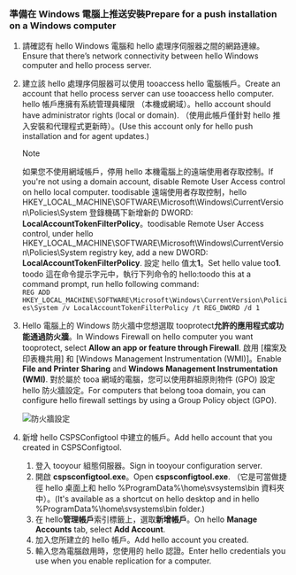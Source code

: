 ### <a name="prepare-for-a-push-installation-on-a-windows-computer"></a><span data-ttu-id="6181c-101">準備在 Windows 電腦上推送安裝</span><span class="sxs-lookup"><span data-stu-id="6181c-101">Prepare for a push installation on a Windows computer</span></span>

1. <span data-ttu-id="6181c-102">請確認有 hello Windows 電腦和 hello 處理序伺服器之間的網路連線。</span><span class="sxs-lookup"><span data-stu-id="6181c-102">Ensure that there’s network connectivity between hello Windows computer and hello process server.</span></span>
2. <span data-ttu-id="6181c-103">建立該 hello 處理序伺服器可以使用 tooaccess hello 電腦帳戶。</span><span class="sxs-lookup"><span data-stu-id="6181c-103">Create an account that hello process server can use tooaccess hello computer.</span></span> <span data-ttu-id="6181c-104">hello 帳戶應擁有系統管理員權限 （本機或網域）。</span><span class="sxs-lookup"><span data-stu-id="6181c-104">hello account should have administrator rights (local or domain).</span></span> <span data-ttu-id="6181c-105">（使用此帳戶僅針對 hello 推入安裝和代理程式更新時）。</span><span class="sxs-lookup"><span data-stu-id="6181c-105">(Use this account only for hello push installation and for agent updates.)</span></span>

   > [!NOTE]
   > <span data-ttu-id="6181c-106">如果您不使用網域帳戶，停用 hello 本機電腦上的遠端使用者存取控制。</span><span class="sxs-lookup"><span data-stu-id="6181c-106">If you're not using a domain account, disable Remote User Access control on hello local computer.</span></span> <span data-ttu-id="6181c-107">toodisable 遠端使用者存取控制，hello HKEY_LOCAL_MACHINE\SOFTWARE\Microsoft\Windows\CurrentVersion\Policies\System 登錄機碼下新增新的 DWORD: **LocalAccountTokenFilterPolicy**。</span><span class="sxs-lookup"><span data-stu-id="6181c-107">toodisable Remote User Access control, under hello HKEY_LOCAL_MACHINE\SOFTWARE\Microsoft\Windows\CurrentVersion\Policies\System registry key, add a new DWORD: **LocalAccountTokenFilterPolicy**.</span></span> <span data-ttu-id="6181c-108">設定 hello 值太**1**。</span><span class="sxs-lookup"><span data-stu-id="6181c-108">Set hello value too**1**.</span></span> <span data-ttu-id="6181c-109">toodo 這在命令提示字元中，執行下列命令的 hello:</span><span class="sxs-lookup"><span data-stu-id="6181c-109">toodo this at a command prompt, run hello following command:</span></span>  
   `REG ADD HKEY_LOCAL_MACHINE\SOFTWARE\Microsoft\Windows\CurrentVersion\Policies\System /v LocalAccountTokenFilterPolicy /t REG_DWORD /d 1`
   >
   >
2. <span data-ttu-id="6181c-110">Hello 電腦上的 Windows 防火牆中您想選取 tooprotect**允許的應用程式或功能通過防火牆**。</span><span class="sxs-lookup"><span data-stu-id="6181c-110">In Windows Firewall on hello computer you want tooprotect, select **Allow an app or feature through Firewall**.</span></span> <span data-ttu-id="6181c-111">啟用 [檔案及印表機共用] 和 [Windows Management Instrumentation (WMI)]。</span><span class="sxs-lookup"><span data-stu-id="6181c-111">Enable **File and Printer Sharing** and **Windows Management Instrumentation (WMI)**.</span></span> <span data-ttu-id="6181c-112">對於屬於 tooa 網域的電腦，您可以使用群組原則物件 (GPO) 設定 hello 防火牆設定。</span><span class="sxs-lookup"><span data-stu-id="6181c-112">For computers that belong tooa domain, you can configure hello firewall settings by using a Group Policy object (GPO).</span></span>

   ![防火牆設定](./media/site-recovery-prepare-push-install-mob-svc-win/mobility1.png)

3. <span data-ttu-id="6181c-114">新增 hello CSPSConfigtool 中建立的帳戶。</span><span class="sxs-lookup"><span data-stu-id="6181c-114">Add hello account that you created in CSPSConfigtool.</span></span>
    1.  <span data-ttu-id="6181c-115">登入 tooyour 組態伺服器。</span><span class="sxs-lookup"><span data-stu-id="6181c-115">Sign in tooyour configuration server.</span></span>
    2.  <span data-ttu-id="6181c-116">開啟 **cspsconfigtool.exe**。</span><span class="sxs-lookup"><span data-stu-id="6181c-116">Open **cspsconfigtool.exe**.</span></span> <span data-ttu-id="6181c-117">（它是可當做捷徑 hello 桌面上和 hello %ProgramData%\home\svsystems\bin 資料夾中）。</span><span class="sxs-lookup"><span data-stu-id="6181c-117">(It's available as a shortcut on hello desktop and in hello %ProgramData%\home\svsystems\bin folder.)</span></span>
    3.  <span data-ttu-id="6181c-118">在 hello**管理帳戶**索引標籤上，選取**新增帳戶**。</span><span class="sxs-lookup"><span data-stu-id="6181c-118">On hello **Manage Accounts** tab, select **Add Account**.</span></span>
    4.  <span data-ttu-id="6181c-119">加入您所建立的 hello 帳戶。</span><span class="sxs-lookup"><span data-stu-id="6181c-119">Add hello account you created.</span></span>
    5.  <span data-ttu-id="6181c-120">輸入您為電腦啟用時，您使用的 hello 認證。</span><span class="sxs-lookup"><span data-stu-id="6181c-120">Enter hello credentials you use when you enable replication for a computer.</span></span>
